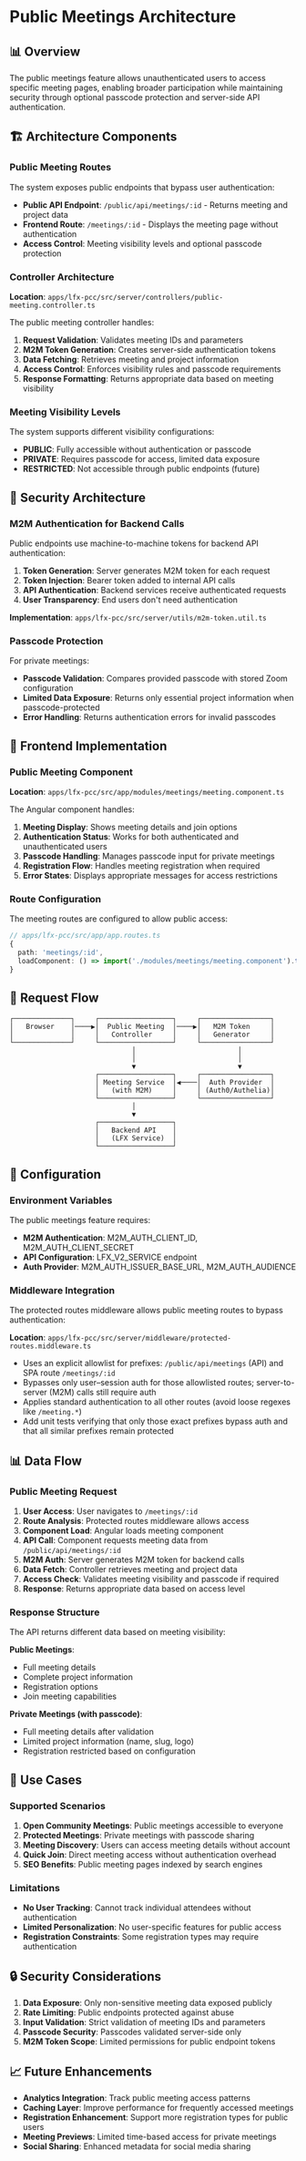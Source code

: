 # Public Meetings Architecture

## 📊 Overview

The public meetings feature allows unauthenticated users to access specific meeting pages, enabling broader participation while maintaining security through optional passcode protection and server-side API authentication.

## 🏗 Architecture Components

### Public Meeting Routes

The system exposes public endpoints that bypass user authentication:

- **Public API Endpoint**: `/public/api/meetings/:id` - Returns meeting and project data
- **Frontend Route**: `/meetings/:id` - Displays the meeting page without authentication
- **Access Control**: Meeting visibility levels and optional passcode protection

### Controller Architecture

**Location**: `apps/lfx-pcc/src/server/controllers/public-meeting.controller.ts`

The public meeting controller handles:

1. **Request Validation**: Validates meeting IDs and parameters
2. **M2M Token Generation**: Creates server-side authentication tokens
3. **Data Fetching**: Retrieves meeting and project information
4. **Access Control**: Enforces visibility rules and passcode requirements
5. **Response Formatting**: Returns appropriate data based on meeting visibility

### Meeting Visibility Levels

The system supports different visibility configurations:

- **PUBLIC**: Fully accessible without authentication or passcode
- **PRIVATE**: Requires passcode for access, limited data exposure
- **RESTRICTED**: Not accessible through public endpoints (future)

## 🔐 Security Architecture

### M2M Authentication for Backend Calls

Public endpoints use machine-to-machine tokens for backend API authentication:

1. **Token Generation**: Server generates M2M token for each request
2. **Token Injection**: Bearer token added to internal API calls
3. **API Authentication**: Backend services receive authenticated requests
4. **User Transparency**: End users don't need authentication

**Implementation**: `apps/lfx-pcc/src/server/utils/m2m-token.util.ts`

### Passcode Protection

For private meetings:

- **Passcode Validation**: Compares provided passcode with stored Zoom configuration
- **Limited Data Exposure**: Returns only essential project information when passcode-protected
- **Error Handling**: Returns authentication errors for invalid passcodes

## 📁 Frontend Implementation

### Public Meeting Component

**Location**: `apps/lfx-pcc/src/app/modules/meetings/meeting.component.ts`

The Angular component handles:

1. **Meeting Display**: Shows meeting details and join options
2. **Authentication Status**: Works for both authenticated and unauthenticated users
3. **Passcode Handling**: Manages passcode input for private meetings
4. **Registration Flow**: Handles meeting registration when required
5. **Error States**: Displays appropriate messages for access restrictions

### Route Configuration

The meeting routes are configured to allow public access:

```typescript
// apps/lfx-pcc/src/app/app.routes.ts
{
  path: 'meetings/:id',
  loadComponent: () => import('./modules/meetings/meeting.component').then(m => m.MeetingComponent),
}
```

## 🔄 Request Flow

```text
┌──────────────┐     ┌──────────────────┐     ┌─────────────────┐
│   Browser    │────▶│  Public Meeting  │────▶│   M2M Token     │
│              │     │   Controller     │     │   Generator     │
└──────────────┘     └──────────────────┘     └─────────────────┘
                              │                         │
                              │                         │
                              ▼                         ▼
                     ┌──────────────────┐     ┌─────────────────┐
                     │ Meeting Service  │◀────│  Auth Provider  │
                     │   (with M2M)     │     │ (Auth0/Authelia)│
                     └──────────────────┘     └─────────────────┘
                              │
                              ▼
                     ┌──────────────────┐
                     │   Backend API    │
                     │   (LFX Service)  │
                     └──────────────────┘
```

## 🔧 Configuration

### Environment Variables

The public meetings feature requires:

- **M2M Authentication**: M2M_AUTH_CLIENT_ID, M2M_AUTH_CLIENT_SECRET
- **API Configuration**: LFX_V2_SERVICE endpoint
- **Auth Provider**: M2M_AUTH_ISSUER_BASE_URL, M2M_AUTH_AUDIENCE

### Middleware Integration

The protected routes middleware allows public meeting routes to bypass authentication:

**Location**: `apps/lfx-pcc/src/server/middleware/protected-routes.middleware.ts`

- Uses an explicit allowlist for prefixes: `/public/api/meetings` (API) and SPA route `/meetings/:id`
- Bypasses only user–session auth for those allowlisted routes; server-to-server (M2M) calls still require auth
- Applies standard authentication to all other routes (avoid loose regexes like `/meeting.*`)
- Add unit tests verifying that only those exact prefixes bypass auth and that all similar prefixes remain protected

## 📊 Data Flow

### Public Meeting Request

1. **User Access**: User navigates to `/meetings/:id`
2. **Route Analysis**: Protected routes middleware allows access
3. **Component Load**: Angular loads meeting component
4. **API Call**: Component requests meeting data from `/public/api/meetings/:id`
5. **M2M Auth**: Server generates M2M token for backend calls
6. **Data Fetch**: Controller retrieves meeting and project data
7. **Access Check**: Validates meeting visibility and passcode if required
8. **Response**: Returns appropriate data based on access level

### Response Structure

The API returns different data based on meeting visibility:

**Public Meetings**:

- Full meeting details
- Complete project information
- Registration options
- Join meeting capabilities

**Private Meetings (with passcode)**:

- Full meeting details after validation
- Limited project information (name, slug, logo)
- Registration restricted based on configuration

## 🎯 Use Cases

### Supported Scenarios

1. **Open Community Meetings**: Public meetings accessible to everyone
2. **Protected Meetings**: Private meetings with passcode sharing
3. **Meeting Discovery**: Users can access meeting details without account
4. **Quick Join**: Direct meeting access without authentication overhead
5. **SEO Benefits**: Public meeting pages indexed by search engines

### Limitations

- **No User Tracking**: Cannot track individual attendees without authentication
- **Limited Personalization**: No user-specific features for public access
- **Registration Constraints**: Some registration types may require authentication

## 🔒 Security Considerations

1. **Data Exposure**: Only non-sensitive meeting data exposed publicly
2. **Rate Limiting**: Public endpoints protected against abuse
3. **Input Validation**: Strict validation of meeting IDs and parameters
4. **Passcode Security**: Passcodes validated server-side only
5. **M2M Token Scope**: Limited permissions for public endpoint tokens

## 📈 Future Enhancements

- **Analytics Integration**: Track public meeting access patterns
- **Caching Layer**: Improve performance for frequently accessed meetings
- **Registration Enhancement**: Support more registration types for public users
- **Meeting Previews**: Limited time-based access for private meetings
- **Social Sharing**: Enhanced metadata for social media sharing
